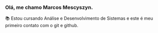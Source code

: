 ### Olá, me chamo Marcos Mescyszyn.
📚 Estou cursando Análise e Desenvolvimento de Sistemas e este é meu primeiro contato com o git e github.
